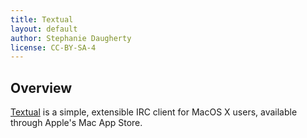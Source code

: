 ```yaml
---
title: Textual
layout: default
author: Stephanie Daugherty
license: CC-BY-SA-4
---
```


## Overview

[Textual](http://www.codeux.com/textual/) is a simple, extensible IRC client
for MacOS X users, available through Apple's Mac App Store.
